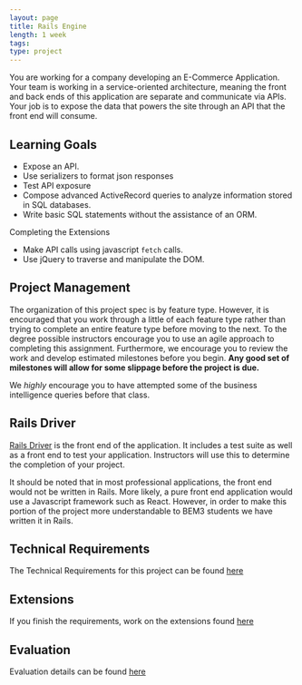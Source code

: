 ```yaml
---
layout: page
title: Rails Engine
length: 1 week
tags:
type: project
---
```


You are working for a company developing an E-Commerce Application. Your team is working in a service-oriented architecture, meaning the front and back ends of this application are separate and communicate via APIs. Your job is to expose the data that powers the site through an API that the front end will consume.

## Learning Goals

* Expose an API.
* Use serializers to format json responses
* Test API exposure
* Compose advanced ActiveRecord queries to analyze information stored in SQL databases.
* Write basic SQL statements without the assistance of an ORM.

Completing the Extensions
* Make API calls using javascript `fetch` calls.
* Use jQuery to traverse and manipulate the DOM.

## Project Management

The organization of this project spec is by feature type. However, it is encouraged that you work through a little of each feature type rather than trying to complete an entire feature type before moving to the next. To the degree possible instructors encourage you to use an agile approach to completing this assignment. Furthermore, we encourage you to review the work and develop estimated milestones before you begin. **Any good set of milestones will allow for some slippage before the project is due.**

We *highly* encourage you to have attempted some of the business intelligence queries before that class.

## Rails Driver

[Rails Driver](https://github.com/turingschool-examples/rails_driver) is the front end of the application. It includes a test suite as well as a front end to test your application. Instructors will use this to determine the completion of your project.

It should be noted that in most professional applications, the front end would not be written in Rails. More likely, a pure front end application would use a Javascript framework such as React. However, in order to make this portion of the project more understandable to BEM3 students we have written it in Rails.

## Technical Requirements

The Technical Requirements for this project can be found [here](./requirements)

## Extensions

If you finish the requirements, work on the extensions found [here](./extensions)

## Evaluation

Evaluation details can be found [here](./evaluation)

